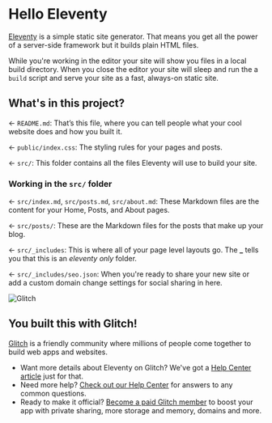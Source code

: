 # Hello Eleventy

[Eleventy](https://www.11ty.dev/) is a simple static site generator. That means you get all the power of a server-side framework but it builds plain HTML files. 

While you're working in the editor your site will show you files in a local build directory. When you close the editor your site will sleep and run the a `build` script and serve your site as a fast, always-on static site.

## What's in this project?

← `README.md`: That’s this file, where you can tell people what your cool website does and how you built it.

← `public/index.css`: The styling rules for your pages and posts.

← `src/`: This folder contains all the files Eleventy will use to build your site.

### Working in the `src/` folder

← `src/index.md`, `src/posts.md`, `src/about.md`: These Markdown files are the content for your Home, Posts, and About pages.

← `src/posts/`: These are the Markdown files for the posts that make up your blog.

← `src/_includes`: This is where all of your page level layouts go. The **\_** tells you that this is an _eleventy only_ folder.

← `src/_includes/seo.json`: When you're ready to share your new site or add a custom domain change settings for social sharing in here.

![Glitch](https://cdn.glitch.com/a9975ea6-8949-4bab-addb-8a95021dc2da%2FLogo_Color.svg?v=1602781328576)

## You built this with Glitch!

[Glitch](https://glitch.com) is a friendly community where millions of people come together to build web apps and websites.

- Want more details about Eleventy on Glitch? We've got a [Help Center article](https://help.glitch.com/kb/article/111) just for that.
- Need more help? [Check out our Help Center](https://help.glitch.com/) for answers to any common questions.
- Ready to make it official? [Become a paid Glitch member](https://glitch.com/pricing) to boost your app with private sharing, more storage and memory, domains and more.

